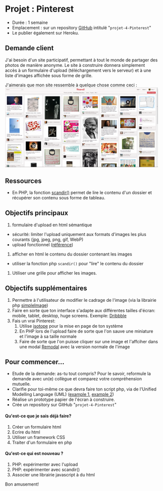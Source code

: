 # Projet : Pinterest
- Durée : 1 semaine
- Emplacement : sur un repository [GitHub](https://github.com/) intitulé "`projet-4-Pinterest`"  
- Le publier également sur Heroku.

## Demande client
J'ai besoin d'un site participatif, permettant à tout le monde de partager des photos de manière anonyme. Le site à construire donnera simplement accès à un formulaire d'upload (téléchargement vers le serveur) et à une liste d'images affichée sous forme de grille.

J'aimerais que mon site ressemble à quelque chose comme ceci : ![Image exemple Pinterest](Pinterest.png)

## Ressources

- En PHP, la fonction [scandir()](http://php.net/manual/fr/function.scandir.php) permet de lire le contenu d'un dossier et récupérer son contenu sous forme de tableau.

## Objectifs principaux
1. formulaire d'upload en html sémantique
  - sécurité: limiter l'upload uniquement aux formats d'images les plus courants (jpg, jpeg, png, gif, WebP)
  - upload fonctionnel ([référence](https://www.w3schools.com/php/php_file_upload.asp))
1. afficher en html le contenu du dossier contenant les images
  - utiliser la fonction php `scandir()` pour "lire" le contenu du dossier
1. Utiliser une grille pour afficher les images.

## Objectifs supplémentaires
1. Permettre à l'utilisateur de modifier le cadrage de l'image (via la librairie php [simpleImage](https://github.com/claviska/SimpleImage))
1. Faire en sorte que ton interface s'adapte aux différentes tailles d'écran: mobile, tablet, desktop, huge screens. Exemple: [Dribbble](http://dribbble.com)
1. Fais un vrai Pinterest:
    1. Utilise [isotope](https://isotope.metafizzy.co/) pour la mise en page de ton système
    1. En PHP lors de l'upload faire de sorte que l'on sauve une miniature et l'image à sa taille normale
    1. Faire de sorte que l'on puisse cliquer sur une image et l'affciher dans une modal [Remodal](https://github.com/VodkaBears/Remodal) avec la version normale de l'image



## Pour commencer...
- Etude de la demande: as-tu tout compris? Pour le savoir, reformule la demande avec un(e) collègue et comparez votre compréhension mutuelle.
- Clarifie pour toi-même ce que devra faire ton script php, via de l'Unified Modelling Language (UML) ([example 1](http://astah.net/features/uml-features/uml-features-class.png), [example 2](http://msoe.us/taylor/tutorial/se1021/exceptionUML.png))
- Réalise un prototype papier de l'écran à construire.
- Crée un repository sur GitHub "`projet-4-Pinterest`"

#### Qu'est-ce que je sais déjà faire?
1. Créer un formulaire html
1. Ecrire du html
1. Utiliser un framework CSS 
1. Traiter d'un formulaire en php  

#### Qu'est-ce qui est nouveau ?
1. PHP: expérimenter avec l'upload
1. PHP: expérimenter avec scandir()
1. Associer une librairie javascript à du html

Bon amusement!
